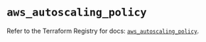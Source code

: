 # `aws_autoscaling_policy`

Refer to the Terraform Registry for docs: [`aws_autoscaling_policy`](https://registry.terraform.io/providers/hashicorp/aws/6.6.0/docs/resources/autoscaling_policy).
